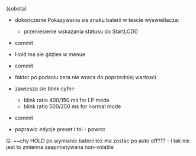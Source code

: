 (sobota)
- dokonczenie Pokazywania sie znaku baterii w tescie wyswietlacza:
	- przeniesienie wskazania statusu do StartLCD()
- commit
- Hold ma sie gdzies w menue
- commit
- faktor po podaniu zera nie wraca do poprzedniej wartosci
- zawiesza sie blink cyfer:
	- blink ratio 400/150 ms for LP mode
	- blink ratio 500/250 ms for normal mode
- commit



- poprawic edycje preset i tol - powrot


Q:
~~chy HOLD po wymianie baterii tez ma zostac po auto off??? - i tak nie jest to zmienna zaapmietywana non-volatile